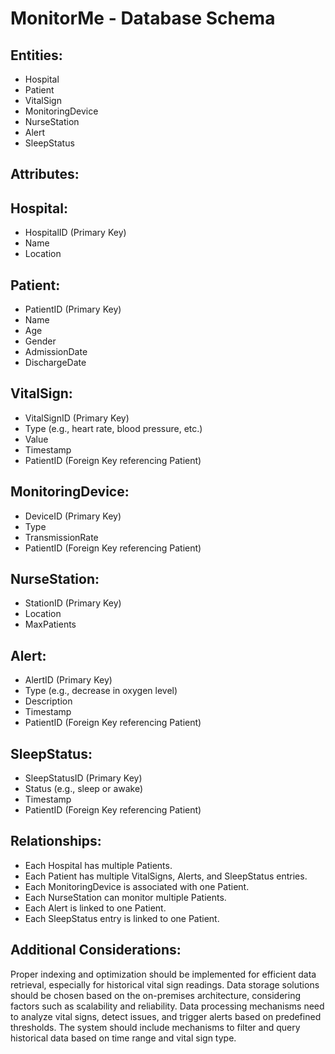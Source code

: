 # MonitorMe - Database Schema

## Entities:

- Hospital
- Patient
- VitalSign
- MonitoringDevice
- NurseStation
- Alert
- SleepStatus

## Attributes:

## Hospital:

- HospitalID (Primary Key)
- Name
- Location

## Patient:

- PatientID (Primary Key)
- Name
- Age
- Gender
- AdmissionDate
- DischargeDate

## VitalSign:

- VitalSignID (Primary Key)
- Type (e.g., heart rate, blood pressure, etc.)
- Value
- Timestamp
- PatientID (Foreign Key referencing Patient)

## MonitoringDevice:

- DeviceID (Primary Key)
- Type
- TransmissionRate
- PatientID (Foreign Key referencing Patient)

## NurseStation:

- StationID (Primary Key)
- Location
- MaxPatients

## Alert:

- AlertID (Primary Key)
- Type (e.g., decrease in oxygen level)
- Description
- Timestamp
- PatientID (Foreign Key referencing Patient)

## SleepStatus:

- SleepStatusID (Primary Key)
- Status (e.g., sleep or awake)
- Timestamp
- PatientID (Foreign Key referencing Patient)

## Relationships:

- Each Hospital has multiple Patients.
- Each Patient has multiple VitalSigns, Alerts, and SleepStatus entries.
- Each MonitoringDevice is associated with one Patient.
- Each NurseStation can monitor multiple Patients.
- Each Alert is linked to one Patient.
- Each SleepStatus entry is linked to one Patient.

## Additional Considerations:

Proper indexing and optimization should be implemented for efficient data retrieval, especially for historical vital sign readings.
Data storage solutions should be chosen based on the on-premises architecture, considering factors such as scalability and reliability.
Data processing mechanisms need to analyze vital signs, detect issues, and trigger alerts based on predefined thresholds.
The system should include mechanisms to filter and query historical data based on time range and vital sign type.